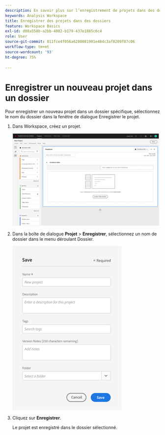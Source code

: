 ```yaml
---
description: En savoir plus sur l’enregistrement de projets dans des dossiers de Workspace
keywords: Analysis Workspace
title: Enregistrer des projets dans des dossiers
feature: Workspace Basics
exl-id: d08a558b-a2bb-4002-b179-437e1885c6c4
role: User
source-git-commit: 811fce4f056a6280081901e484c3af8209f87c06
workflow-type: tm+mt
source-wordcount: '93'
ht-degree: 75%

---
```


# Enregistrer un nouveau projet dans un dossier

Pour enregistrer un nouveau projet dans un dossier spécifique, sélectionnez le nom du dossier dans la fenêtre de dialogue Enregistrer le projet.

1. Dans Workspace, créez un projet.

   ![Fenêtre de tableau à structure libre dans laquelle vous pouvez créer un projet.](/help/analysis-workspace/build-workspace-project/assets/save-to-folder1.png)

1. Dans la boîte de dialogue **Projet** > **Enregistrer**, sélectionnez un nom de dossier dans le menu déroulant Dossier.

   ![La fenêtre Enregistrer dans laquelle vous enregistrez votre nouveau projet dans un dossier.](/help/analysis-workspace/build-workspace-project/assets/save-to-folder2.png)

1. Cliquez sur **Enregistrer**.

   Le projet est enregistré dans le dossier sélectionné.
